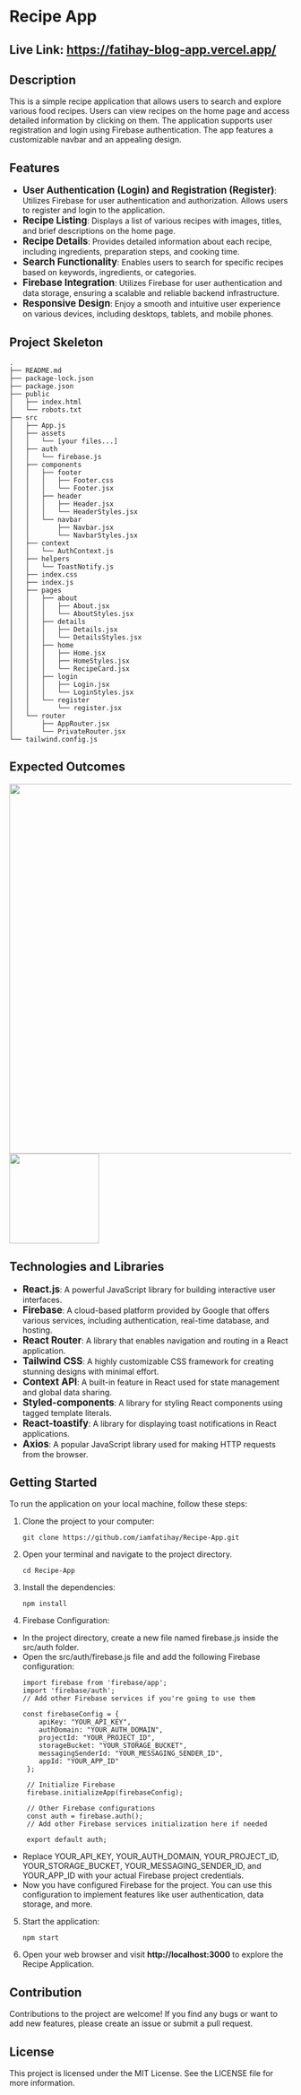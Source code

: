 # Recipe App

## Live Link: https://fatihay-blog-app.vercel.app/

## Description

This is a simple recipe application that allows users to search and explore various food recipes. Users can view recipes on the home page and access detailed information by clicking on them. The application supports user registration and login using Firebase authentication. The app features a customizable navbar and an appealing design.

## Features

- <span style="font-size: larger;">**User Authentication (Login) and Registration (Register)**</span>: Utilizes Firebase for user authentication and authorization. Allows users to register and login to the application.
- <span style="font-size: larger;">**Recipe Listing**</span>: Displays a list of various recipes with images, titles, and brief descriptions on the home page.
- <span style="font-size: larger;">**Recipe Details**</span>: Provides detailed information about each recipe, including ingredients, preparation steps, and cooking time.
- <span style="font-size: larger;">**Search Functionality**</span>: Enables users to search for specific recipes based on keywords, ingredients, or categories.
- <span style="font-size: larger;">**Firebase Integration**</span>: Utilizes Firebase for user authentication and data storage, ensuring a scalable and reliable backend infrastructure.
- <span style="font-size: larger;">**Responsive Design**</span>: Enjoy a smooth and intuitive user experience on various devices, including desktops, tablets, and mobile phones.

## Project Skeleton

```
.
├── README.md
├── package-lock.json
├── package.json
├── public
│   ├── index.html
│   └── robots.txt
├── src
│   ├── App.js
│   ├── assets
│   │   └── [your files...]
│   ├── auth
│   │   └── firebase.js
│   ├── components
│   │   ├── footer
│   │   │   ├── Footer.css
│   │   │   └── Footer.jsx
│   │   ├── header
│   │   │   ├── Header.jsx
│   │   │   └── HeaderStyles.jsx
│   │   └── navbar
│   │       ├── Navbar.jsx
│   │       └── NavbarStyles.jsx
│   ├── context
│   │   └── AuthContext.js
│   ├── helpers
│   │   └── ToastNotify.js
│   ├── index.css
│   ├── index.js
│   ├── pages
│   │   ├── about
│   │   │   ├── About.jsx
│   │   │   └── AboutStyles.jsx
│   │   ├── details
│   │   │   ├── Details.jsx
│   │   │   └── DetailsStyles.jsx
│   │   ├── home
│   │   │   ├── Home.jsx
│   │   │   ├── HomeStyles.jsx
│   │   │   └── RecipeCard.jsx
│   │   ├── login
│   │   │   ├── Login.jsx
│   │   │   └── LoginStyles.jsx
│   │   └── register
│   │       └── register.jsx
│   └── router
│       ├── AppRouter.jsx
│       └── PrivateRouter.jsx
└── tailwind.config.js
```

## Expected Outcomes

<div >
<img width="660px" src="./blog-app.gif"/>
<img width="160px" src="./blog-app1.gif"/>
</div>

## Technologies and Libraries

- <span style="font-size: larger;">**React.js**</span>: A powerful JavaScript library for building interactive user interfaces.
- <span style="font-size: larger;">**Firebase**</span>: A cloud-based platform provided by Google that offers various services, including authentication, real-time database, and hosting.
- <span style="font-size: larger;">**React Router**</span>: A library that enables navigation and routing in a React application.
- <span style="font-size: larger;">**Tailwind CSS**</span>: A highly customizable CSS framework for creating stunning designs with minimal effort.
- <span style="font-size: larger;">**Context API**</span>: A built-in feature in React used for state management and global data sharing.
- <span style="font-size: larger;">**Styled-components**</span>: A library for styling React components using tagged template literals.
- <span style="font-size: larger;">**React-toastify**</span>: A library for displaying toast notifications in React applications.
- <span style="font-size: larger;">**Axios**</span>: A popular JavaScript library used for making HTTP requests from the browser.

## Getting Started

To run the application on your local machine, follow these steps:

1. Clone the project to your computer:

   ```
   git clone https://github.com/iamfatihay/Recipe-App.git
   ```

2. Open your terminal and navigate to the project directory.
   ```
   cd Recipe-App
   ```
3. Install the dependencies:
   ```
   npm install
   ```
4. Firebase Configuration:

- In the project directory, create a new file named firebase.js inside the src/auth folder.
- Open the src/auth/firebase.js file and add the following Firebase configuration:
  ```
  import firebase from 'firebase/app';
  import 'firebase/auth';
  // Add other Firebase services if you're going to use them

  const firebaseConfig = {
      apiKey: "YOUR_API_KEY",
      authDomain: "YOUR_AUTH_DOMAIN",
      projectId: "YOUR_PROJECT_ID",
      storageBucket: "YOUR_STORAGE_BUCKET",
      messagingSenderId: "YOUR_MESSAGING_SENDER_ID",
      appId: "YOUR_APP_ID"
   };

   // Initialize Firebase
   firebase.initializeApp(firebaseConfig);

   // Other Firebase configurations
   const auth = firebase.auth();
   // Add other Firebase services initialization here if needed

   export default auth;
  
- Replace YOUR_API_KEY, YOUR_AUTH_DOMAIN, YOUR_PROJECT_ID, YOUR_STORAGE_BUCKET, YOUR_MESSAGING_SENDER_ID, and YOUR_APP_ID with your actual Firebase project credentials.
- Now you have configured Firebase for the project. You can use this configuration to implement features like user authentication, data storage, and more.

5. Start the application:
   ```
   npm start
   ```

6. Open your web browser and visit **http://localhost:3000** to explore the Recipe Application.


## Contribution
Contributions to the project are welcome! If you find any bugs or want to add new features, please create an issue or submit a pull request.

## License
This project is licensed under the MIT License. See the LICENSE file for more information.
